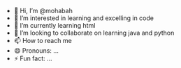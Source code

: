 - 👋 Hi, I’m @mohabah
- 👀 I’m interested in learning and excelling in code
- 🌱 I’m currently learning html
- 💞️ I’m looking to collaborate on learning java and python
- 📫 How to reach me
- 😄 Pronouns: ...
- ⚡ Fun fact: ...

<!---
mohabah/mohabah is a ✨ special ✨ repository because its `README.md` (this file) appears on your GitHub profile.
You can click the Preview link to take a look at your changes.
--->
